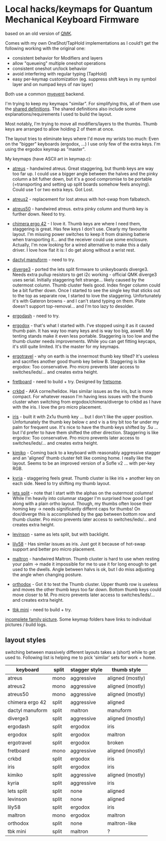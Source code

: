 # Local hacks/keymaps for Quantum Mechanical Keyboard Firmware

based on an old version of [QMK](https://github.com/qmk/qmk_firmware).

Comes with my own OneShot/TapHold implementations as I could't get the
following working with the original one:

* consistent behavior for Modifiers and layers
* allow "queueing" multiple oneshot operations
* consistent oneshot un/lock behavior
* avoid interfering with regular typing (TapHold)
* easy per-keymap customization (eg. suppress shift keys in my symbol
  layer and on numpad keys of nav layer)

Both use a common [myevent](/quantum/process_keycode/process_myevent.h) backend.

I'm trying to keep my keymaps "similar". For simplifying this, all of
them use the [shared definitions](/mykeys.h). The shared definitions
also include some explanations/requirements I used to build the layout.

Most notably, I'm trying to move all modifiers/layers to the thumbs.
Thumb keys are arranged to allow holding 2 of them at once.

The layout tries to eliminate keys where I'd move my wrists too much:
Even on the "bigger" keyboards (ergodox, ...) I use only few of the
extra keys. I'm using the ergodox keymap as "master".

My keymaps (have ASCII art in keymap.c):

* [atreus](/keyboards/myatreus/keymaps/default/) - handwired atreus. Great
  staggering, but thumb keys are way too far up. I could use a bigger angle
  between the halves and the pinky column a bit futher down, but it's a
  good compromise to be portable (=transporting and setting up split
  boards somehow feels anoying). Could use 1 or two extra keys.
  Got Lost.

* [atreus2](/keyboards/atreus/keymaps/rclasen/) - replacement for lost
  atreus with hot-swap from falbatech.

* [atreus50](/keyboards/myatreus50/keymaps/default/) - handwired atreus.
  extra pinky column and thumb key is further down. Need to try.

* [chimera ergo 42](/keyboards/chimera_ergo_42/keymaps/rclasen/) - I love
  it. Thumb keys are where I need them, staggering is great. Has few keys
  I don't use. Clearly my favourite layout. I'm missing power switches to
  keep it from draining batterie when transporting it...  and the receiver
  could use some enclosure. Actually, I'm now looking for a wired
  alternative to make this a daily driver. I love how flat it is: I do get
  along without a wrist rest.

* [dactyl manuform](/keyboards/mydactyform/keymaps/default/) - need to try.

* [diverge3](/keyboards/mydiverge/keymaps/default/) - ported the lets
  split firmware to unikeyboards diverge3. Needs extra pullup resistors to
  get i2c working - official QMK diverge3 uses serial. Initially
  staggering felt strange... likely caused by the outermost column. Thumb
  cluster feels good. Index finger column could be a bit further down.
  Once I started to see the single key that sticks out to the top as
  separate row, I started to love the staggering. Unfortunately it's with
  Gateron browns - and I can't stand typing on them. Plate doesn't support
  top-removal... and I'm too lazy to desolder.

* [ergodash](/keyboards/ergodash/rev1/keymaps/rclasen/) - need to try.

* [ergodox](/keyboards/ergodox_ez/keymaps/rclasen/) - that's what I
  started with. I've stopped using it as it caused thumb pain. It has way
  too many keys and is way too big, aswell.
  My tenting stands make it even less portable.
  Staggering is too low and the thumb cluster
  needs improvements. While you can get fitting keycaps, it's still quite
  limited. It's the master for my keymaps.

* [ergotravel](/keyboards/ergotravel/keymaps/rclasen/) - why on earth is
  the innermost thumb key tilted? It's useless and sacrifies another good
  thumb key below B. Staggering is like ergodox: Too conservative. Pro
  micro prevents later access to switches/leds/... and creates extra
  height.

* [fretboard](/keyboards/fretboard/keymaps/default) - need to build + try.
  Designed by [fretsome](https://www.reddit.com/u/Fretsome).

* [crkbd](/keyboards/crkbd/keymaps/rclasen) - AKA corne/helidox. Has
  similar issues as the iris, but is more compact. For whatever reason I'm
  having less issues with the thumb cluster when switching from
  ergodox/chimera/diverge to crkbd as I have with the iris. I love the
  pro micro placement.

* [iris](/keyboards/keebio/iris/keymaps/rclasen/) - built it with 2x1u thumb key
  ... but I don't like the upper position. Unfortunately the thumb key
  below c and v is a tiny bit too far under my palm for frequent use. It's
  nice to have the thumb keys shifted by .5u ... but I'd prefer to have
  them shifted the other direction. Staggering is like ergodox: Too
  conservative. Pro micro prevents later access to switches/leds/... and
  creates extra height.

* [kimiko](/keyboards/keycapss/keymaps/rclasen/) - Coming back to a
  keyboard with reasonably aggressive stagger and an 'aligned' thumb
  cluster felt like coming home. I really like the layout. Seems to be an
  improved version of a Sofle v2 ... with per-key RGB.

* [kyria](/keyboards/kyria/keymaps/rclasen/) - staggering feels great.
  Thumb cluster is like iris + another key on each side. Need to try
  shifting my thumb layout.

* [lets split](/keyboards/lets_split/keymaps/rclasen/) - note that I start
  with the alphas on the outermost columns! While I'm heavily into
  columnar stagger I'm surprised how good I get along with a plain ortho
  layout. Though, my thumbs often loose their homing key -> needs
  significantly differnt caps for thumbs! On dox/diverge this is
  accomplished by the gap between bottom row and thumb cluster. Pro micro
  prevents later access to switches/leds/... and creates extra height.

* [levinson](/keyboards/keebio/levinson/keymaps/rclasen/) - same as lets split,
  but with backlight.

* [lily58](/keyboards/lily58/keymaps/rclasen/) - Has similar issues as
  iris. Just got it because of hot-swap support and better pro micro
  placement.

* [maltron](/keyboards/maltron/keymaps/default/) - handwired Maltron.
  Thumb cluster is hard to use when resting your palm -> made it
  impossible for me to use it for long enough to get used to the dwells.
  Angle between halvs is ok, but I do miss adjusting the angle when
  changing posture.

* [orthodox](/keyboards/orthodox/keymaps/rclasen/) - Got it to test the
  Thumb cluster. Upper thumb row is useless and moves the other thumb keys
  too far down. Bottom thumb keys could move closer to M. Pro micro
  prevents later access to switches/leds/... and creates extra height.

* [tbk mini](/keyboards/bastardkb/tbkmini/rclasen) - need to build + try.

[incomplete family picture](https://imgur.com/daPI7GG). Some keymap
folders have links to individual pictures / build logs.

## layout styles

switching between massively different layouts takes a (short) while to get
used to. Following list is helping me to pick 'similar' sets for work +
home.

keyboard        | split | stagger style | thumb style
---             | ---   | ---           | ---
atreus          | mono  | aggressive    | aligned (mostly)
atreus2         | mono  | aggressive    | aligned (mostly)
atreus50        | mono  | aggressive    | aligned (mostly)
chimera ergo 42 | split | aggressive    | aligned
dactyl manuform | split | maltron       | manuform
diverge3        | split | aggressive    | aligned (mostly)
ergodash        | split | ergodox       | iris
ergodox         | split | ergodox       | maltron
ergotravel      | split | ergodox       | broken
fretboard       | mono  | aggressive    | aligned (mostly)
crkbd           | split | ergodox       | iris
iris            | split | ergodox       | iris
kimiko          | split | aggressive    | aligned (mostly)
kyria           | split | aggressive    | iris
lets split      | split | none          | aligned
levinson        | split | none          | aligned
lily58          | split | ergodox       | iris
maltron         | mono  | ergodox       | maltron
orthodox        | split | none          | maltron-like
tbk mini        | split | maltron       | ?

